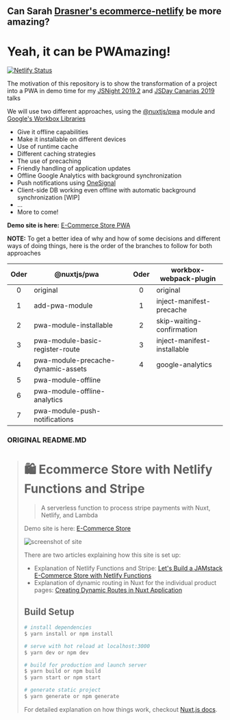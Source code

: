 ## Can Sarah [Drasner's ecommerce-netlify](https://github.com/sdras/ecommerce-netlify) be more amazing?

# Yeah, it can be PWAmazing!

[![Netlify Status](https://api.netlify.com/api/v1/badges/fbf53d4a-d931-4768-a7ee-3d9fffb9f407/deploy-status)](https://app.netlify.com/sites/ecommerce-netlify-pwa/deploys)

The motivation of this repository is to show the transformation of a project into a PWA in demo time for my [JSNight 2019.2](https://www.meetup.com/es-ES/canarias-javascript/events/265096702) and [JSDay Canarias 2019](https://jsdaycanarias.com/) talks

We will use two different approaches, using the [@nuxtjs/pwa](https://pwa.nuxtjs.org/) module and [Google's Workbox Libraries](https://developers.google.com/web/tools/workbox)

- Give it offline capabilities
- Make it installable on different devices
- Use of runtime cache
- Different caching strategies
- The use of precaching
- Friendly handling of application updates
- Offline Google Analytics with background synchronization
- Push notifications using [OneSignal](https://onesignal.com/)
- Client-side DB working even offline with automatic background synchronization [WIP]
- ...
- More to come!

**Demo site is here:** [E-Commerce Store PWA](https://ecommerce-netlify-pwa.netlify.com/)

**NOTE:** To get a better idea of why and how of some decisions and different ways of doing things, here is the order of the branches to follow for both approaches

| Oder 	| @nuxtjs/pwa                        	|   	| Oder 	| workbox-webpack-plugin      	|
|:----:	|------------------------------------	| --- |:----:	|-----------------------------	|
|   0  	| original                           	|   	|   0  	| original                    	|
|   1  	| add-pwa-module                     	|   	|   1  	| inject-manifest-precache    	|
|   2  	| pwa-module-installable             	|   	|   2  	| skip-waiting-confirmation   	|
|   3  	| pwa-module-basic-register-route    	|   	|   3  	| inject-manifest-installable 	|
|   4  	| pwa-module-precache-dynamic-assets 	|   	|   4  	| google-analytics            	|
|   5  	| pwa-module-offline                 	|   	|     	|                             	|
|   6  	| pwa-module-offline-analytics       	|   	|     	|                             	|
|   7  	| pwa-module-push-notifications      	|   	|     	|                             	|

### ORIGINAL README.MD
> 
> # 🛍 Ecommerce Store with Netlify Functions and Stripe
> 
> > A serverless function to process stripe payments with Nuxt, Netlify, and Lambda
> 
> Demo site is here: [E-Commerce Store](https://ecommerce-netlify.netlify.com/)
> 
> ![screenshot of site](https://s3-us-west-2.amazonaws.com/s.cdpn.io/28963/ecommerce-screenshot.jpg "E-Commerce Netlify Site")
> 
> There are two articles explaining how this site is set up:
> * Explanation of Netlify Functions and Stripe: [Let's Build a JAMstack E-Commerce Store with Netlify Functions](https://css-tricks.com/lets-build-a-jamstack-e-commerce-store-with-netlify-functions/)
> * Explanation of dynamic routing in Nuxt for the individual product pages: [Creating Dynamic Routes in Nuxt Application](https://css-tricks.com/creating-dynamic-routes-in-a-nuxt-application/)
> 
> ## Build Setup
> 
> ``` bash
> # install dependencies
> $ yarn install or npm install
> 
> # serve with hot reload at localhost:3000
> $ yarn dev or npm dev
> 
> # build for production and launch server
> $ yarn build or npm build
> $ yarn start or npm start
> 
> # generate static project
> $ yarn generate or npm generate
> ```
> 
> For detailed explanation on how things work, checkout [Nuxt.js docs](https://nuxtjs.org).
> 
